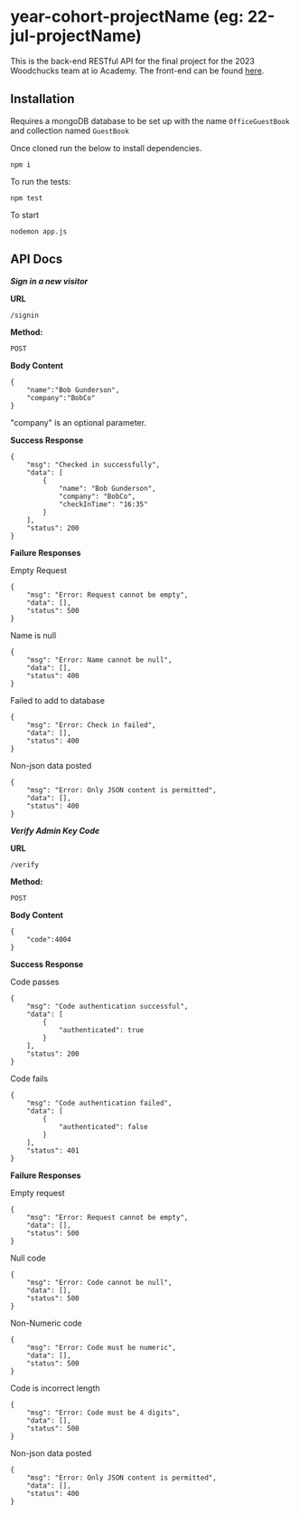 # year-cohort-projectName (eg: 22-jul-projectName)
This is the back-end RESTful API for the final project for the 2023 Woodchucks team at io Academy.
The front-end can be found [here](https://github.com/iO-Academy/23-jan-signin-fe).

## Installation

Requires a mongoDB database to be set up with the name `OfficeGuestBook` and collection named `GuestBook`

Once cloned run the below to install dependencies.
````
npm i
````

To run the tests:

```
npm test
```

To start

```
nodemon app.js
```

## API Docs

***Sign in a new visitor***

**URL**

`/signin`

**Method:**

`POST`

**Body Content**

```
{
    "name":"Bob Gunderson",
    "company":"BobCo"
}
```

"company" is an optional parameter.

**Success Response**

```
{
    "msg": "Checked in successfully",
    "data": [
        {
            "name": "Bob Gunderson",
            "company": "BobCo",
            "checkInTime": "16:35"
        }
    ],
    "status": 200
}
```

**Failure Responses**

Empty Request

```
{
    "msg": "Error: Request cannot be empty",
    "data": [],
    "status": 500
}
```

Name is null

```
{
    "msg": "Error: Name cannot be null",
    "data": [],
    "status": 400
}
```

Failed to add to database

```
{
    "msg": "Error: Check in failed",
    "data": [],
    "status": 400
}
```

Non-json data posted

```
{
    "msg": "Error: Only JSON content is permitted",
    "data": [],
    "status": 400
}
```

***Verify Admin Key Code***

**URL**

`/verify`

**Method:**

`POST`

**Body Content**

```
{
    "code":4004
}
```

**Success Response**

Code passes
```
{
    "msg": "Code authentication successful",
    "data": [
        {
            "authenticated": true
        }
    ],
    "status": 200
}
```

Code fails

```
{
    "msg": "Code authentication failed",
    "data": [
        {
            "authenticated": false
        }
    ],
    "status": 401
}
```

**Failure Responses**

Empty request

```
{
    "msg": "Error: Request cannot be empty",
    "data": [],
    "status": 500
}
```

Null code

```
{
    "msg": "Error: Code cannot be null",
    "data": [],
    "status": 500
}
```

Non-Numeric code

```
{
    "msg": "Error: Code must be numeric",
    "data": [],
    "status": 500
}
```

Code is incorrect length

```
{
    "msg": "Error: Code must be 4 digits",
    "data": [],
    "status": 500
}
```

Non-json data posted

```
{
    "msg": "Error: Only JSON content is permitted",
    "data": [],
    "status": 400
}
```
